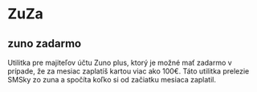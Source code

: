 ZuZa
====

zuno zadarmo
------------

Utilitka pre majiteľov účtu Zuno plus, ktorý je možné mať zadarmo v prípade, že za
mesiac zaplatíš kartou viac ako 100€. Táto utilitka prelezie SMSky zo zuna a spočíta
koľko si od začiatku mesiaca zaplatil.
